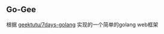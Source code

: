 ## Go-Gee

根据 [geektutu/7days-golang](https://github.com/geektutu/7days-golang) 实现的一个简单的golang web框架